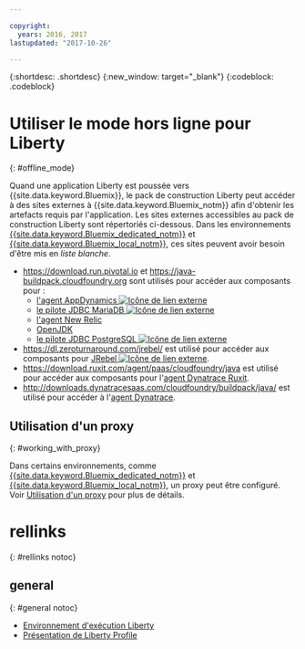 ```yaml
---

copyright:
  years: 2016, 2017
lastupdated: "2017-10-26"

---
```


{:shortdesc: .shortdesc}
{:new_window: target="_blank"}
{:codeblock: .codeblock}


# Utiliser le mode hors ligne pour Liberty
{: #offline_mode}

Quand une application Liberty est poussée vers {{site.data.keyword.Bluemix}}, le pack de construction Liberty peut accéder à des sites externes à
{{site.data.keyword.Bluemix_notm}} afin d'obtenir les artefacts requis par l'application. Les sites externes accessibles au pack de construction Liberty sont répertoriés ci-dessous.  Dans les environnements
[{{site.data.keyword.Bluemix_dedicated_notm}}](/docs/dedicated/index.html#dedicated) et
[{{site.data.keyword.Bluemix_local_notm}}](/docs/local/index.html#local), ces sites peuvent avoir besoin d'être mis en *liste blanche*.

* https://download.run.pivotal.io et https://java-buildpack.cloudfoundry.org sont utilisés pour accéder aux composants pour :
  * [l'agent AppDynamics ![Icône de lien externe](../../icons/launch-glyph.svg "Icône de lien externe")](https://www.appdynamics.com/)
  * [le pilote JDBC MariaDB ![Icône de lien externe](../../icons/launch-glyph.svg "Icône de lien externe")](https://mariadb.com/)
  * [l'agent New Relic](newRelic.html)
  * [OpenJDK](customizingJRE.html#OpenJDK)
  * [le pilote JDBC PostgreSQL ![Icône de lien externe](../../icons/launch-glyph.svg "Icône de lien externe")](https://www.postgresql.org)
* https://dl.zeroturnaround.com/jrebel/ est utilisé pour accéder aux composants pour [JRebel ![Icône de lien externe](../../icons/launch-glyph.svg "Icône de lien externe")](https://zeroturnaround.com/software/jrebel/).
* https://download.ruxit.com/agent/paas/cloudfoundry/java est utilisé pour accéder aux composants pour l'[agent Dynatrace Ruxit](dynatrace.html).
* http://downloads.dynatracesaas.com/cloudfoundry/buildpack/java/ est utilisé pour accéder à l'[agent Dynatrace](dynatrace.html).

## Utilisation d'un proxy
{: #working_with_proxy}

Dans certains environnements, comme [{{site.data.keyword.Bluemix_dedicated_notm}}](/docs/dedicated/index.html#dedicated) et
[{{site.data.keyword.Bluemix_local_notm}}](/docs/local/index.html#local), un proxy peut être configuré. Voir
[Utilisation d'un proxy](/docs/manageapps/workingWithProxy.html) pour plus de détails.

# rellinks
{: #rellinks notoc}
## general
{: #general notoc}
* [Environnement d'exécution Liberty](index.html)
* [Présentation de Liberty Profile](http://www-01.ibm.com/support/knowledgecenter/SSAW57_8.5.5/com.ibm.websphere.wlp.nd.doc/ae/cwlp_about.html)
